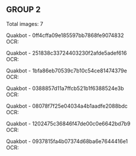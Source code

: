 ## GROUP 2
Total images: 7  

Quakbot - 0ff4cffa09e185597bb7868fe9074832  
OCR:   

Quakbot - 251838c33724403230f2afde5adef616  
OCR:   

Quakbot - 1bfa86eb70539c7b10c54ce81474379e  
OCR:   

Quakbot - 0388857d11a7ffcb521b1f6388524e3b  
OCR:   

Quakbot - 08078f7f25e04034a4b1aadfe2088bdc  
OCR:   

Quakbot - 1202475c36846f47de00c0e6642bd7b9  
OCR:   

Quakbot - 0937815fa4b07374d68ba6e7644416e1  
OCR:   

